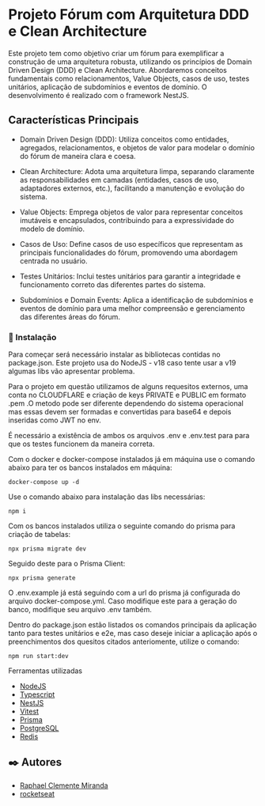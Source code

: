 # Projeto Fórum com Arquitetura DDD e Clean Architecture

Este projeto tem como objetivo criar um fórum para exemplificar a construção de uma arquitetura robusta, utilizando os princípios de Domain Driven Design (DDD) e Clean Architecture. Abordaremos conceitos fundamentais como relacionamentos, Value Objects, casos de uso, testes unitários, aplicação de subdomínios e eventos de domínio. O desenvolvimento é realizado com o framework NestJS.

## Características Principais

- Domain Driven Design (DDD): Utiliza conceitos como entidades, agregados, relacionamentos, e objetos de valor para modelar o domínio do fórum de maneira clara e coesa.

- Clean Architecture: Adota uma arquitetura limpa, separando claramente as responsabilidades em camadas (entidades, casos de uso, adaptadores externos, etc.), facilitando a manutenção e evolução do sistema.

- Value Objects: Emprega objetos de valor para representar conceitos imutáveis e encapsulados, contribuindo para a expressividade do modelo de domínio.

- Casos de Uso: Define casos de uso específicos que representam as principais funcionalidades do fórum, promovendo uma abordagem centrada no usuário.

- Testes Unitários: Inclui testes unitários para garantir a integridade e funcionamento correto das diferentes partes do sistema.

- Subdomínios e Domain Events: Aplica a identificação de subdomínios e eventos de domínio para uma melhor compreensão e gerenciamento das diferentes áreas do fórum.

### 🔧 Instalação

Para começar será necessário instalar as bibliotecas contidas no package.json. Este projeto usa do NodeJS - v18 caso tente usar a v19 algumas libs vão apresentar problema.

Para o projeto em questão utilizamos de alguns requesitos externos, uma conta no CLOUDFLARE e criação de keys PRIVATE e PUBLIC em formato .pem .O metodo pode ser diferente dependendo do sistema operacional mas essas devem ser formadas e convertidas para base64 e depois inseridas como JWT no env.

É necessário a existência de ambos os arquivos .env e .env.test para para que os testes funcionem da maneira correta.

Com o docker e docker-compose instalados já em máquina use o comando abaixo para ter os bancos instalados em máquina:

```
docker-compose up -d
```

Use o comando abaixo para instalação das libs necessárias:

```
npm i
```

Com os bancos instalados utiliza o seguinte comando do prisma para criação de tabelas:


```
npx prisma migrate dev
```

Seguido deste para o Prisma Client:

```
npx prisma generate   
```

O .env.example já está seguindo com a url do prisma já configurada do arquivo docker-compose.yml. Caso modifique este para a geração do banco, modifique seu arquivo .env também.

Dentro do package.json estão listados os comandos principais da aplicação tanto para testes unitários e e2e, mas caso deseje iniciar a aplicação após o preenchimentos dos quesitos citados anteriomente, utilize o comando:

```
npm run start:dev
```

Ferramentas utilizadas

* [NodeJS](https://nodejs.org/) 
* [Typescript](https://www.typescriptlang.org/)
* [NestJS](https://nestjs.com/)
* [Vitest](https://vitest.dev/)
* [Prisma](https://www.prisma.io/)
* [PostgreSQL](https://www.postgresql.org/)
* [Redis](https://redis.io/)

## ✒️ Autores

* [Raphael Clemente Miranda](https://www.linkedin.com/in/raphaec484/)
* [rocketseat](https://www.rocketseat.com.br/)
